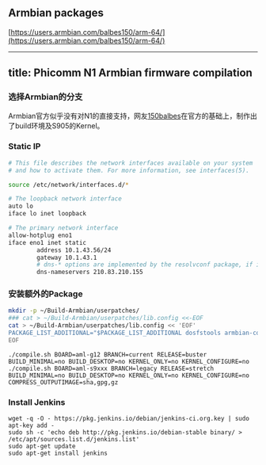 ## Armbian packages
[https://users.armbian.com/balbes150/arm-64/](https://users.armbian.com/balbes150/arm-64/)

---
title: Phicomm N1 Armbian firmware compilation
---

### 选择Armbian的分支

Armbian官方似乎没有对N1的直接支持，网友[150balbes](https://github.com/150balbes/)在官方的基础上，制作出了build环境及S905的Kernel。

### Static IP

```bash
# This file describes the network interfaces available on your system
# and how to activate them. For more information, see interfaces(5).

source /etc/network/interfaces.d/*

# The loopback network interface
auto lo
iface lo inet loopback

# The primary network interface
allow-hotplug eno1
iface eno1 inet static
        address 10.1.43.56/24
        gateway 10.1.43.1
        # dns-* options are implemented by the resolvconf package, if installed
        dns-nameservers 210.83.210.155
```



### 安装额外的Package

```bash
mkdir -p ~/Build-Armbian/userpatches/
### cat > ~/Build-Armbian/userpatches/lib.config <<-EOF
cat > ~/Build-Armbian/userpatches/lib.config << 'EOF'
PACKAGE_LIST_ADDITIONAL="$PACKAGE_LIST_ADDITIONAL dosfstools armbian-config" # additional packages
EOF
```

```
./compile.sh BOARD=aml-g12 BRANCH=current RELEASE=buster BUILD_MINIMAL=no BUILD_DESKTOP=no KERNEL_ONLY=no KERNEL_CONFIGURE=no
./compile.sh BOARD=aml-s9xxx BRANCH=legacy RELEASE=stretch BUILD_MINIMAL=no BUILD_DESKTOP=no KERNEL_ONLY=no KERNEL_CONFIGURE=no COMPRESS_OUTPUTIMAGE=sha,gpg,gz
```

### Install Jenkins
```
wget -q -O - https://pkg.jenkins.io/debian/jenkins-ci.org.key | sudo apt-key add -
sudo sh -c 'echo deb http://pkg.jenkins.io/debian-stable binary/ > /etc/apt/sources.list.d/jenkins.list'
sudo apt-get update
sudo apt-get install jenkins
```

